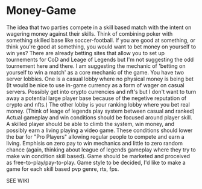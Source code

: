 # Money-Game
The idea that two parties compete in a skill based match with the intent on wagering money against their skills.
Think of combining poker with something skilled base like soccer-football. If you are good at something, or think you're good at something, you would want to bet money on yourself to win yes? 
There are already betting sites that allow you to set up tournements for CoD and Leage of Legends but I'm not suggesting the odd tournement here and there. I am suggesting the mechanic of 'betting on yourself to win a match' as a core mechanic of the game. 
You have two server lobbies. One is a casual lobby where no physical money is being bet (It would be nice to use in-game currency as a form of wager on casual servers. Possibly get into crypto currencies and nft's but I don't want to turn away a potential large player base because of the negetive reputation of crypto and nfts.) 
The other lobby is your ranking lobby where you bet real money. (Think of leage of legends play system between casual and ranked)
Actual gameplay and win conditions should be focused around player skill. A skilled player should be able to climb the system, win money, and possibly earn a living playing a video game. These conditions should lower the bar for "Pro Players" allowing regular people to compete and earn a living.
Emphisis on zero pay to win mechanics and little to zero random chance (again, thinking about league of legends gameplay where they try to make win condition skill based). Game should be marketed and proceived as free-to-play/pay-to-play.
Game style to be decided, I'd like to make a game for each skill based pvp genre, rts, fps.

SEE WIKI
